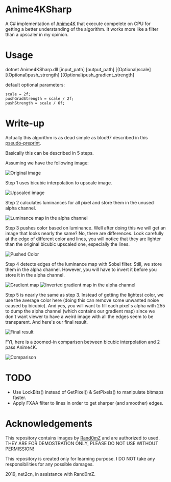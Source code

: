 # Anime4KSharp
A C# implementation of [Anime4K](https://github.com/bloc97/Anime4K) that execute compelete on CPU for getting a better understanding of the algorithm. It works more like a filter than a upscaler in my opinion.

# Usage
dotnet Anime4KSharp.dll [input_path] [output_path] [(Optional)scale] [(Optional)push_strength] [(Optional)push_gradient_strength]

default optional parameters:
```
scale = 2f;
pushGradStrength = scale / 2f;
pushStrength = scale / 6f;
```

# Write-up
Actually this algorithm is as dead simple as bloc97 described in this [pseudo-preprint](https://github.com/bloc97/Anime4K/blob/master/Preprint.md).

Basically this can be described in 5 steps.

Assuming we have the following image:

![Original image](images/Rand0mZ_King_Downscaled_256px.png?raw=true)

Step 1 uses bicubic interpolation to upscale image.

![Upscaled image](images/Rand0mZ_King_Bicubic.png?raw=true)

Step 2 calculates luminances for all pixel and store them in the unused alpha channel.

![Luminance map in the alpha channel](images/Rand0mZ_King_Luminance.png?raw=true)

Step 3 pushes color based on luminance. Well after doing this we will get an image that looks nearly the same? No, there are differences. Look carefully at the edge of different color and lines, you will notice that they are lighter than the original bicubic upscaled one, especially the lines.

![Pushed Color](images/Rand0mZ_King_PushColor.png?raw=true)

Step 4 detects edges of the luminance map with Sobel filter. Still, we store them in the alpha channel. However, you will have to invert it before you store it in the alpha channel.

![Gradient map](images/Rand0mZ_King_Gradient.png?raw=true)
![Inverted gradient map in the alpha channel](images/Rand0mZ_King_InvertedGradient.png?raw=true)

Step 5 is nearly the same as step 3. Instead of getting the lightest color, we use the average color here (doing this can remove some unwanted noise caused by bicubic). And yes, you will want to fill each pixel's alpha with 255 to dump the alpha channel (which contains our gradient map) since we don't want viewer to have a weird image with all the edges seem to be transparent. And here's our final result.

![Final result](images/Rand0mZ_King_FinalResult.png?raw=true)

FYI, here is a zoomed-in comparison between bicubic interpolation and 2 pass Anime4K.

![Comparison](images/Comparison.png?raw=true)

# TODO
- Use LockBits() instead of GetPixel() & SetPixels() to manipulate bitmaps faster.
- Apply FXAA filter to lines in order to get sharper (and smoother) edges.

# Acknowledgements
This repository contains images by [Rand0mZ](https://github.com/Rand0mZharp) and are authorized to used. THEY ARE FOR DEMOSTRATION ONLY, PLEASE DO NOT USE WITHOUT PERMISSION!

This repository is created only for learning purpose. I DO NOT take any responsibilities for any possible damages.

2019, net2cn, in assistance with Rand0mZ.